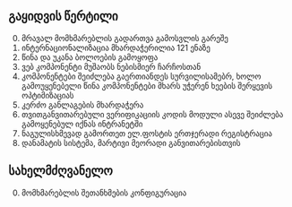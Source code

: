 ## გაყიდვის წერტილი

0. მრავალ მომხმარებლის გადართვა გამოსვლის გარეშე
1. ინტერნაციონალიზაცია მხარდაჭერილია 121 ენაზე
2. წინა და უკანა ბოლოების გამოყოფა
3. ვებ კომპონენტი მუშაობს ნებისმიერ ჩარჩოსთან
4. კომპონენტები შეიძლება გაერთიანდეს სურვილისამებრ, ხოლო გამოუყენებელი წინა კომპონენტები მხარს უჭერენ ხეების შერყევის ოპტიმიზაციას
5. კერძო განლაგების მხარდაჭერა
6. თვითგანვითარებული ვერიფიკაციის კოდის მოდული ასევე შეიძლება გამოყენებულ იქნას ინტრანეტში
7. ნაგულისხმევად გამორთეთ ელ.ფოსტის ერთჯერადი რეგისტრაცია
8. დანამატის სისტემა, მარტივი მეორადი განვითარებისთვის

## სახელმძღვანელო

0. მომხმარებლის შეთანხმების კონფიგურაცია